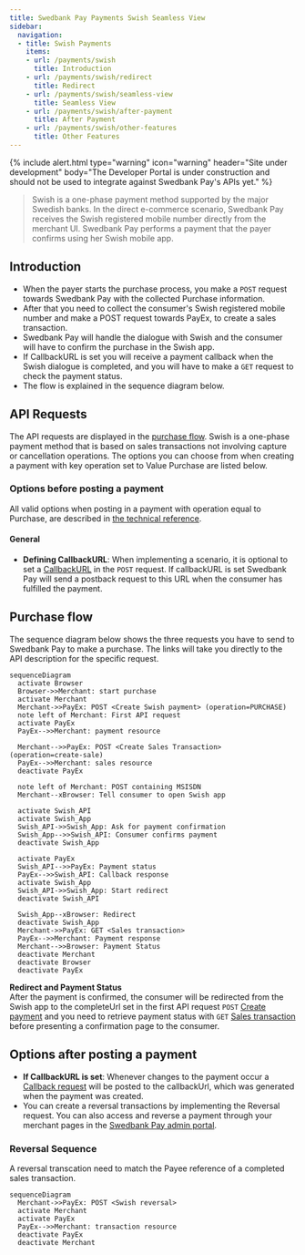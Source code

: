 ```yaml
---
title: Swedbank Pay Payments Swish Seamless View
sidebar:
  navigation:
  - title: Swish Payments
    items:
    - url: /payments/swish
      title: Introduction
    - url: /payments/swish/redirect
      title: Redirect
    - url: /payments/swish/seamless-view
      title: Seamless View
    - url: /payments/swish/after-payment
      title: After Payment
    - url: /payments/swish/other-features
      title: Other Features
---
```


{% include alert.html type="warning"
                      icon="warning"
                      header="Site under development"
                      body="The Developer Portal is under construction and 
                      should not be used to integrate against Swedbank Pay's 
                      APIs yet." %}

>Swish is a one-phase payment method supported by the major Swedish banks. 
 In the direct e-commerce scenario, Swedbank Pay receives the Swish registered 
 mobile number directly from the merchant UI. 
 Swedbank Pay performs a payment that the payer confirms using her 
 Swish mobile app.

## Introduction

* When the payer starts the purchase process, 
  you make a `POST` request towards Swedbank Pay with the collected 
  Purchase information.
* After that you need to collect the consumer's Swish registered mobile number 
  and make a POST request towards PayEx, to create a sales transaction.
* Swedbank Pay will handle the dialogue with Swish and the consumer will have 
  to confirm the purchase in the Swish app.
* If CallbackURL is set you will receive a payment callback when the Swish 
  dialogue is completed, and you will have to make a `GET` request 
  to check the payment status.
* The flow is explained in the sequence diagram below.

## API Requests

The API requests are displayed in the [purchase flow](#purchase-flow).
Swish is a one-phase payment method that is based on sales transactions not 
involving capture or cancellation operations. 
The options you can choose from when creating a payment with key operation set 
to Value Purchase are listed below.

### Options before posting a payment

All valid options when posting in a payment with operation equal to Purchase, 
are described in [the technical reference][swish-payments].

#### General

* **Defining CallbackURL**: When implementing a scenario, it is optional to 
  set a [CallbackURL][callback-url] in the `POST` request.
  If callbackURL is set Swedbank Pay will send a postback request to this URL 
  when the consumer has fulfilled the payment.

## Purchase flow

The sequence diagram below shows the three requests you have to send to 
Swedbank Pay to make a purchase. 
The links will take you directly to the API description for the specific 
request. 

```mermaid
sequenceDiagram
  activate Browser
  Browser->>Merchant: start purchase
  activate Merchant
  Merchant->>PayEx: POST <Create Swish payment> (operation=PURCHASE)
  note left of Merchant: First API request
  activate PayEx
  PayEx-->>Merchant: payment resource

  Merchant-->>PayEx: POST <Create Sales Transaction> (operation=create-sale)
  PayEx-->>Merchant: sales resource
  deactivate PayEx
  
  note left of Merchant: POST containing MSISDN
  Merchant--xBrowser: Tell consumer to open Swish app
  
  activate Swish_API
  activate Swish_App
  Swish_API->>Swish_App: Ask for payment confirmation
  Swish_App-->>Swish_API: Consumer confirms payment
  deactivate Swish_App

  activate PayEx
  Swish_API-->>PayEx: Payment status
  PayEx-->>Swish_API: Callback response
  activate Swish_App
  Swish_API->>Swish_App: Start redirect
  deactivate Swish_API
  
  Swish_App--xBrowser: Redirect
  deactivate Swish_App
  Merchant->>PayEx: GET <Sales transaction>
  PayEx-->>Merchant: Payment response
  Merchant-->>Browser: Payment Status
  deactivate Merchant 
  deactivate Browser
  deactivate PayEx
```

**Redirect and Payment Status**  
After the payment is confirmed, the consumer will be redirected from the 
Swish app to the completeUrl set in the first API request `POST` 
[Create payment][create-payment] and you need to retrieve payment status 
with `GET` [Sales transaction][sales-transaction] before presenting a 
confirmation page to the consumer.

## Options after posting a payment

* **If CallbackURL is set**: Whenever changes to the payment occur a 
  [Callback request][technical-reference-callback] will be posted to the 
  callbackUrl, which was generated when the payment was created.
* You can create a reversal transactions by implementing the Reversal request. 
  You can also access and reverse a payment through your merchant pages in 
  the [Swedbank Pay admin portal][payex-admin-portal].

### Reversal Sequence

A reversal transcation need to match the Payee reference of a completed 
sales transaction.

```mermaid
sequenceDiagram
  Merchant->>PayEx: POST <Swish reversal>
  activate Merchant
  activate PayEx
  PayEx-->>Merchant: transaction resource
  deactivate PayEx
  deactivate Merchant
```

[create-payment]: /payments/swish/after-payment#create-payment
[payex-admin-portal]: https://admin.payex.com/psp/login/
[sales-transaction]: /payments/swish/after-payment#sales
[swish-payments]: /payments/swish/after-payment#payment-resource
[technical-reference-callback]: /payments/swish/other-features#callback
[callback-url]: /payments/swish/other-features#callback
